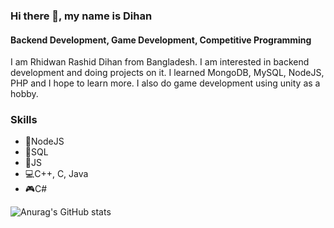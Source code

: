 ### Hi there 👋, my name is Dihan
#### Backend Development, Game Development, Competitive Programming
I am Rhidwan Rashid Dihan from Bangladesh. I am interested in backend development and doing projects on it. I learned MongoDB, MySQL, NodeJS, PHP and I hope to learn more. I also do game development using unity as a hobby.

### Skills 
* 🥇NodeJS
* 🥈SQL
* 🥉JS
* 💻C++, C, Java
* 🎮C#

![Anurag's GitHub stats](https://github-readme-stats.vercel.app/api?username=Dihan141&show_icons=true&theme=radical)
<!---
Dihan141/Dihan141 is a ✨ special ✨ repository because its `README.md` (this file) appears on your GitHub profile.
You can click the Preview link to take a look at your changes.
--->
